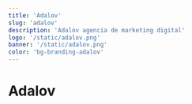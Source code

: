 ```yaml
---
title: 'Adalov'
slug: 'adalov'
description: 'Adalov agencia de marketing digital'
logo: '/static/adalov.png'
banner: '/static/adalov.png'
color: 'bg-branding-adalov'
---
```


# Adalov
